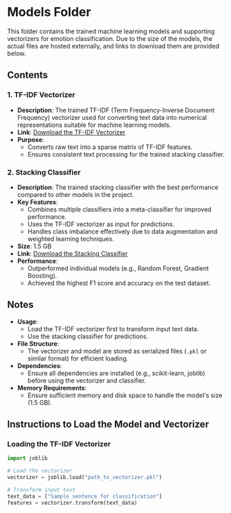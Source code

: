 # Models Folder

This folder contains the trained machine learning models and supporting vectorizers for emotion classification. Due to the size of the models, the actual files are hosted externally, and links to download them are provided below.

## Contents

### 1. **TF-IDF Vectorizer**
- **Description**: The trained TF-IDF (Term Frequency-Inverse Document Frequency) vectorizer used for converting text data into numerical representations suitable for machine learning models.
- **Link**: [Download the TF-IDF Vectorizer](<insert-google-drive-link-here](https://drive.google.com/file/d/1au-rofToOgk8nzLnVoXhWFMNu9zKGfNr/view?usp=sharing)>)
- **Purpose**:
  - Converts raw text into a sparse matrix of TF-IDF features.
  - Ensures consistent text processing for the trained stacking classifier.

### 2. **Stacking Classifier**
- **Description**: The trained stacking classifier with the best performance compared to other models in the project. 
- **Key Features**:
  - Combines multiple classifiers into a meta-classifier for improved performance.
  - Uses the TF-IDF vectorizer as input for predictions.
  - Handles class imbalance effectively due to data augmentation and weighted learning techniques.
- **Size**: 1.5 GB
- **Link**: [Download the Stacking Classifier](<https://drive.google.com/file/d/1rgNxtmpNlTDEwbhoV2Lfibxlrd-bQ0K7/view?usp=sharing>)
- **Performance**:
  - Outperformed individual models (e.g., Random Forest, Gradient Boosting).
  - Achieved the highest F1 score and accuracy on the test dataset.

## Notes
- **Usage**:
  - Load the TF-IDF vectorizer first to transform input text data.
  - Use the stacking classifier for predictions.
- **File Structure**:
  - The vectorizer and model are stored as serialized files (`.pkl` or similar format) for efficient loading.
- **Dependencies**:
  - Ensure all dependencies are installed (e.g., scikit-learn, joblib) before using the vectorizer and classifier.
- **Memory Requirements**:
  - Ensure sufficient memory and disk space to handle the model's size (1.5 GB).

## Instructions to Load the Model and Vectorizer

### Loading the TF-IDF Vectorizer
```python
import joblib

# Load the vectorizer
vectorizer = joblib.load("path_to_vectorizer.pkl")

# Transform input text
text_data = ["Sample sentence for classification"]
features = vectorizer.transform(text_data)
